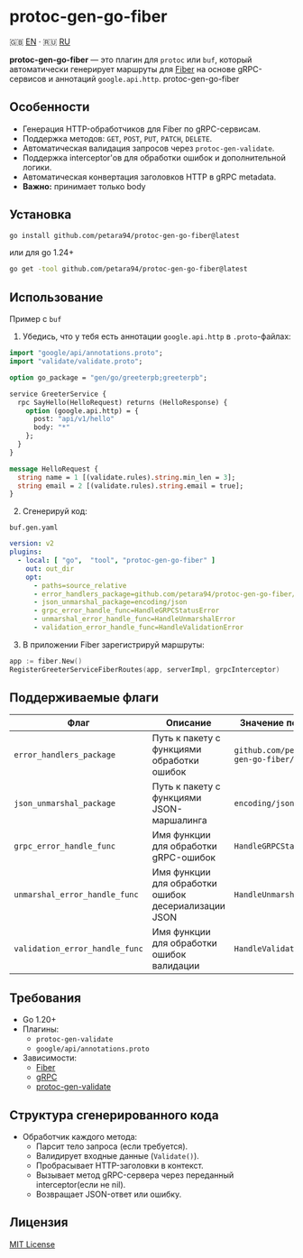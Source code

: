 # protoc-gen-go-fiber

🇬🇧 [EN](README.md) · 🇷🇺 [RU](README_ru.md)

**protoc-gen-go-fiber** — это плагин для `protoc` или `buf`, который автоматически генерирует маршруты
для [Fiber](https://github.com/gofiber/fiber) на основе gRPC-сервисов и аннотаций `google.api.http`.
protoc-gen-go-fiber

## Особенности

- Генерация HTTP-обработчиков для Fiber по gRPC-сервисам.
- Поддержка методов: `GET`, `POST`, `PUT`, `PATCH`, `DELETE`.
- Автоматическая валидация запросов через `protoc-gen-validate`.
- Поддержка interceptor'ов для обработки ошибок и дополнительной логики.
- Автоматическая конвертация заголовков HTTP в gRPC metadata.
- **Важно:** принимает только body

## Установка

```bash
go install github.com/petara94/protoc-gen-go-fiber@latest
```

или для go 1.24+

```bash
go get -tool github.com/petara94/protoc-gen-go-fiber@latest
```

## Использование

Пример с `buf`

1. Убедись, что у тебя есть аннотации `google.api.http` в `.proto`-файлах:

```protobuf
import "google/api/annotations.proto";
import "validate/validate.proto";

option go_package = "gen/go/greeterpb;greeterpb";

service GreeterService {
  rpc SayHello(HelloRequest) returns (HelloResponse) {
    option (google.api.http) = {
      post: "api/v1/hello"
      body: "*"
    };
  }
}

message HelloRequest {
  string name = 1 [(validate.rules).string.min_len = 3];
  string email = 2 [(validate.rules).string.email = true];
}
```

2. Сгенерируй код:

`buf.gen.yaml`

```yaml
version: v2
plugins:
  - local: [ "go",  "tool", "protoc-gen-go-fiber" ]
    out: out_dir
    opt:
      - paths=source_relative
      - error_handlers_package=github.com/petara94/protoc-gen-go-fiber/utils
      - json_unmarshal_package=encoding/json
      - grpc_error_handle_func=HandleGRPCStatusError
      - unmarshal_error_handle_func=HandleUnmarshalError
      - validation_error_handle_func=HandleValidationError
```

3. В приложении Fiber зарегистрируй маршруты:

```go
app := fiber.New()
RegisterGreeterServiceFiberRoutes(app, serverImpl, grpcInterceptor)
```

## Поддерживаемые флаги

| Флаг                           | Описание                                             | Значение по умолчанию                           |
|--------------------------------|------------------------------------------------------|-------------------------------------------------|
| `error_handlers_package`       | Путь к пакету с функциями обработки ошибок           | `github.com/petara94/protoc-gen-go-fiber/utils` |
| `json_unmarshal_package`       | Путь к пакету с функциями JSON-маршалинга            | `encoding/json`                                 |
| `grpc_error_handle_func`       | Имя функции для обработки gRPC-ошибок                | `HandleGRPCStatusError`                         |
| `unmarshal_error_handle_func`  | Имя функции для обработки ошибок десериализации JSON | `HandleUnmarshalError`                          |
| `validation_error_handle_func` | Имя функции для обработки ошибок валидации           | `HandleValidationError`                         |

## Требования

- Go 1.20+
- Плагины:
    - `protoc-gen-validate`
    - `google/api/annotations.proto`
- Зависимости:
    - [Fiber](https://github.com/gofiber/fiber)
    - [gRPC](https://github.com/grpc/grpc-go)
    - [protoc-gen-validate](https://github.com/envoyproxy/protoc-gen-validate)

## Структура сгенерированного кода

- Обработчик каждого метода:
    - Парсит тело запроса (если требуется).
    - Валидирует входные данные (`Validate()`).
    - Пробрасывает HTTP-заголовки в контекст.
    - Вызывает метод gRPC-сервера через переданный interceptor(если не nil).
    - Возвращает JSON-ответ или ошибку.

## Лицензия

[MIT License](LICENSE)
